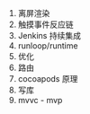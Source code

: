 1. 离屏渲染
2. 触摸事件反应链
3. Jenkins 持续集成
4. runloop/runtime
5. 优化
6. 路由
7. cocoapods 原理
8. 写库
9. mvvc - mvp

